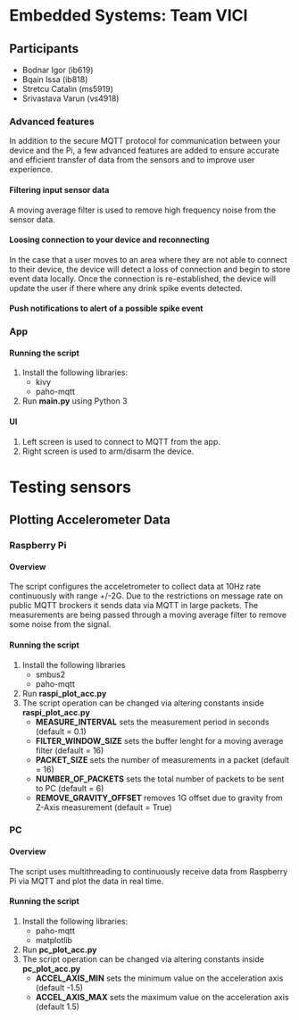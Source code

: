 # Embedded Systems: Team VICI

## Participants
- Bodnar Igor (ib619)
- Bqain Issa (ib818)
- Stretcu Catalin (ms5919)
- Srivastava Varun (vs4918)





### Advanced features
In addition to the secure MQTT protocol for communication between your device and the Pi, a few advanced features are added to ensure accurate and efficient transfer of data from the sensors and to improve user experience.

#### Filtering input sensor data
A moving average filter is used to remove high frequency noise from the sensor data.
#### Loosing connection to your device and reconnecting
In the case that a user moves to an area where they are not able to connect to their device, the device will detect a loss of connection and begin to store event data locally. Once the connection is re-established, the device will update the user if there where any drink spike events detected.
#### Push notifications to alert of a possible spike event

### App
#### Running the script
1. Install the following libraries:
	* kivy
	* paho-mqtt
2. Run **main.py** using Python 3

#### UI
1. Left screen is used to connect to MQTT from the app.
2. Right screen is used to arm/disarm the device.


# Testing sensors 
## Plotting Accelerometer Data
### Raspberry Pi
#### Overview
The script configures the acceletrometer to collect data at 10Hz rate continuously with range +/-2G.
Due to the restrictions on message rate on public MQTT brockers it sends data via MQTT in large packets.
The measurements are being passed through a moving average filter to remove some noise from the signal.

#### Running the script
1. Install the following libraries
	* smbus2
	* paho-mqtt
2. Run **raspi_plot_acc.py**
3. The script operation can be changed via altering constants inside **raspi_plot_acc.py**
	* **MEASURE_INTERVAL** sets the measurement period in seconds (default = 0.1)
	* **FILTER_WINDOW_SIZE** sets the buffer lenght for a moving average filter (default = 16)
	* **PACKET_SIZE** sets the number of measurements in a packet (default = 16)
	* **NUMBER_OF_PACKETS** sets the total number of packets to be sent to PC (default = 6)
	* **REMOVE_GRAVITY_OFFSET** removes 1G offset due to gravity from Z-Axis measurement (default = True)

### PC
#### Overview
The script uses multithreading to continuously receive data from Raspberry Pi via MQTT and plot the data in real time.

#### Running the script
1. Install the following libraries:
	* paho-mqtt
	* matplotlib
2. Run **pc_plot_acc.py**
3. The script operation can be changed via altering constants inside **pc_plot_acc.py**
	* **ACCEL_AXIS_MIN** sets the minimum value on the acceleration axis (default -1.5)
	* **ACCEL_AXIS_MAX** sets the maximum value on the acceleration axis (default 1.5)
